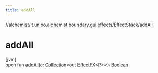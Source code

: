 ```yaml
---
title: addAll
---
```

//[alchemist](../../../index.html)/[it.unibo.alchemist.boundary.gui.effects](../index.html)/[EffectStack](index.html)/[addAll](add-all.html)



# addAll



[jvm]\
open fun [addAll](add-all.html)(c: [Collection](https://docs.oracle.com/javase/8/docs/api/java/util/Collection.html)<out [EffectFX](../-effect-f-x/index.html)<[P](../../it.unibo.alchemist.boundary.gui.effects.json/-effect-group-adapter/index.html)>>): [Boolean](https://kotlinlang.org/api/latest/jvm/stdlib/kotlin/-boolean/index.html)




